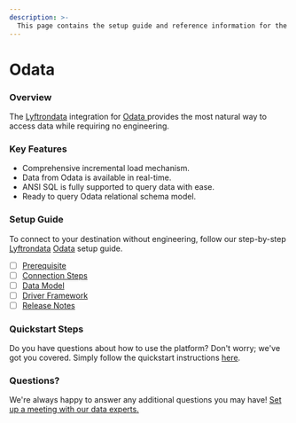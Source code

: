 ```yaml
---
description: >-
  This page contains the setup guide and reference information for the Odata source connector.
---
```


# Odata

### Overview

The [Lyftrondata](https://www.lyftrondata.com/) integration for [Odata](https://www.lyftrondata.com/integration/odata/)[ ](https://www.lyftrondata.com/integration/odata/)provides the most natural way to access data while requiring no engineering.

### Key Features

* Comprehensive incremental load mechanism.
* Data from Odata is available in real-time.&#x20;
* ANSI SQL is fully supported to query data with ease.
* Ready to query Odata relational schema model.

### Setup Guide

To connect to your destination without engineering, follow our step-by-step [Lyftrondata](https://www.lyftrondata.com/)  [Odata](https://www.lyftrondata.com/integration/odata/) setup guide.

* [ ] [Prerequisite](../../technology-analytics/odata/prerequisite.md)
* [ ] [Connection Steps](../../technology-analytics/odata/connection-steps.md)
* [ ] [Data Model](../../technology-analytics/odata/data-model/)
* [ ] [Driver Framework](../../technology-analytics/odata/driver-framework/)
* [ ] [Release Notes](../../technology-analytics/odata/release-notes.md)

### Quickstart Steps

Do you have questions about how to use the platform? Don't worry; we've got you covered. Simply follow the quickstart instructions [here](../../../quickstart-steps.md).

### Questions? <a href="#questions" id="questions"></a>

We're always happy to answer any additional questions you may have! [Set up a meeting with our data experts.](https://www.lyftrondata.com/book-a-meeting/)

